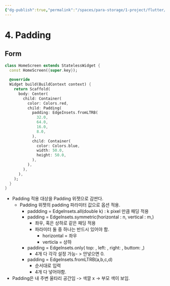 ```yaml
---
{"dg-publish":true,"permalink":"/spaces/para-storage/1-project/flutter/flutter-4-padding/"}
---
```


# 4. Padding

## Form
```dart
class HomeScreen extends StatelessWidget {
  const HomeScreen({super.key});
  
  @override
  Widget build(BuildContext context) {
    return Scaffold(
      body: Center(
        child: Container(
          color: Colors.red,
          child: Padding(
            padding: EdgeInsets.fromLTRB(
              32.0,
              64.0,
              16.0,
              8.0,
            ),
            child: Container(
              color: Colors.blue,
              width: 50.0,
              height: 50.0,
            ),
          ),
        ),
      ),
    );
  }
}
```
- Padding 적용 대상을 Padding 위젯으로 감싼다.
	- Padding 위젯의 padding 파라미터 값으로 옵션 적용.
		- paddding = EdgeInsets.all(double k) : k pixel 만큼 패딩 적용
		- padding = EdgeInsets.symmetric(horizontal : n, vertical : m,)
			- 좌우, 혹은 상하로 같은 패딩 적용
			- 파라미터 둘 중 하나는 반드시 있어야 함.
				- horizontal = 좌우
				- verticla = 상하
		- padding = EdgeInsets.only( top: , left: , right: , buttom: ,)
			- 4개 다 각각 설정 가능- > 안넣으면 0.
		- padding = EdgeInsets.fromLTRB(a,b,c,d)
			- 순서대로 입력
			- 4개 다 넣어야함.
- Padding은 내 주변 울타리 공간임 -> 색깔 x -> 부모 색이 보임.
